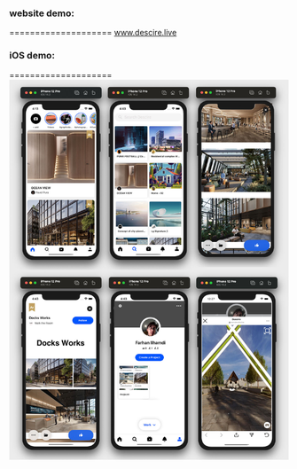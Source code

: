 ### website demo: 
====================
www.descire.live

### iOS demo:
====================
![alt text](https://github.com/farlhmd/Descire/blob/master/Descire-Mobile/ios/Descire.jpg)